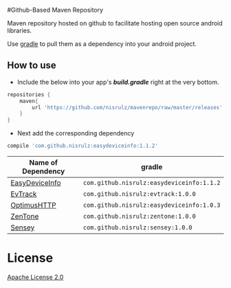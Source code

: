 #Github-Based Maven Repository

Maven repository hosted on github to facilitate hosting open source android libraries.

Use [gradle](https://gradle.org/) to pull them as a dependency into your android project.

How to use
----------
- Include the below into your app's ***build.gradle*** right at the very bottom.
```gradle
repositories {
    maven{
        url 'https://github.com/nisrulz/mavenrepo/raw/master/releases'
    }
}
```
- Next add the corresponding dependency
```gradle
compile 'com.github.nisrulz:easydeviceinfo:1.1.2'
```
|Name of Dependency|gradle|
|---|---|
|[EasyDeviceInfo](https://github.com/nisrulz/mavenrepo/tree/master/releases/com/github/nisrulz/easydeviceinfo)|`com.github.nisrulz:easydeviceinfo:1.1.2`|
|[EvTrack](https://github.com/nisrulz/mavenrepo/tree/master/releases/com/github/nisrulz/evtrack)|`com.github.nisrulz:evtrack:1.0.0`|
|[OptimusHTTP](https://github.com/nisrulz/mavenrepo/tree/master/releases/com/github/nisrulz/optimushttp)|`com.github.nisrulz:easydeviceinfo:1.0.3`|
|[ZenTone](https://github.com/nisrulz/mavenrepo/tree/master/releases/com/github/nisrulz/zentone)|`com.github.nisrulz:zentone:1.0.0`|
|[Sensey](https://github.com/nisrulz/mavenrepo/tree/master/releases/com/github/nisrulz/sensey)|`com.github.nisrulz:sensey:1.0.0`|


# License

 <a rel="license" href="http://www.apache.org/licenses/LICENSE-2.0.html" target="_blank">Apache License 2.0</a>
